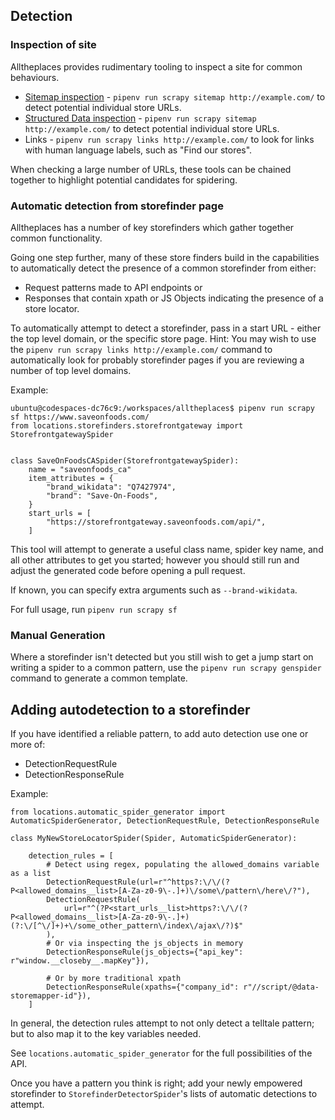 ## Detection

### Inspection of site

Alltheplaces provides rudimentary tooling to inspect a site for common behaviours.

* [Sitemap inspection](SITEMAP.md) - `pipenv run scrapy sitemap http://example.com/` to detect potential individual store URLs.
* [Structured Data inspection](STRUCTURED_DATA.md) - `pipenv run scrapy sitemap http://example.com/` to detect potential individual store URLs.
* Links - `pipenv run scrapy links http://example.com/` to look for links with human language labels, such as "Find our stores".

When checking a large number of URLs, these tools can be chained together to highlight potential candidates for spidering.

### Automatic detection from storefinder page

Alltheplaces has a number of key storefinders which gather together common functionality.

Going one step further, many of these store finders build in the capabilities to automatically detect the 
presence of a common storefinder from either:

- Request patterns made to API endpoints or
- Responses that contain xpath or JS Objects indicating the presence of a store locator.

To automatically attempt to detect a storefinder, pass in a start URL - either the top level domain, or
the specific store page.
Hint: You may wish to use the `pipenv run scrapy links http://example.com/` command to automatically look for
probably storefinder pages if you are reviewing a number of top level domains.

Example:
```
ubuntu@codespaces-dc76c9:/workspaces/alltheplaces$ pipenv run scrapy sf https://www.saveonfoods.com/
from locations.storefinders.storefrontgateway import StorefrontgatewaySpider


class SaveOnFoodsCASpider(StorefrontgatewaySpider):
    name = "saveonfoods_ca"
    item_attributes = {
        "brand_wikidata": "Q7427974",
        "brand": "Save-On-Foods",
    }
    start_urls = [
        "https://storefrontgateway.saveonfoods.com/api/",
    ]
```

This tool will attempt to generate a useful class name, spider key name, and 
all other attributes to get you started; however you should still run and adjust the generated code
before opening a pull request.

If known, you can specify extra arguments such as `--brand-wikidata`.

For full usage, run `pipenv run scrapy sf`

### Manual Generation

Where a storefinder isn't detected but you still wish to get a jump start on writing a spider to a common pattern,
use the `pipenv run scrapy genspider` command to generate a common template.


## Adding autodetection to a storefinder

If you have identified a reliable pattern, to add auto detection use one or more of:

- DetectionRequestRule
- DetectionResponseRule

Example:
```
from locations.automatic_spider_generator import AutomaticSpiderGenerator, DetectionRequestRule, DetectionResponseRule

class MyNewStoreLocatorSpider(Spider, AutomaticSpiderGenerator):

    detection_rules = [
        # Detect using regex, populating the allowed_domains variable as a list
        DetectionRequestRule(url=r"^https?:\/\/(?P<allowed_domains__list>[A-Za-z0-9\-.]+)\/some\/pattern\/here\/?"),
        DetectionRequestRule(
            url=r"^(?P<start_urls__list>https?:\/\/(?P<allowed_domains__list>[A-Za-z0-9\-.]+)(?:\/[^\/]+)+\/some_other_pattern\/index\/ajax\/?)$"
        ),
        # Or via inspecting the js_objects in memory
        DetectionResponseRule(js_objects={"api_key": r"window.__closeby__.mapKey"}),

        # Or by more traditional xpath
        DetectionResponseRule(xpaths={"company_id": r"//script/@data-storemapper-id"}),
    ]
```

In general, the detection rules attempt to not only detect a telltale pattern; but to also map it to the key variables needed.

See `locations.automatic_spider_generator` for the full possibilities of the API.

Once you have a pattern you think is right; add your newly empowered storefinder to `StorefinderDetectorSpider`'s lists of 
automatic detections to attempt.
